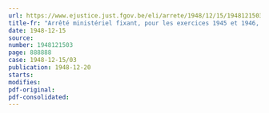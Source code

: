 ```yaml
---
url: https://www.ejustice.just.fgov.be/eli/arrete/1948/12/15/1948121503/justel
title-fr: "Arrêté ministériel fixant, pour les exercices 1945 et 1946, la contribution définitive, à caractère obligatoire, à verser au conseil professionnel du commerce de gros en produits chimiques, en liquidation"
date: 1948-12-15
source:
number: 1948121503
page: 888888
case: 1948-12-15/03
publication: 1948-12-20
starts:
modifies:
pdf-original:
pdf-consolidated:
---
```


